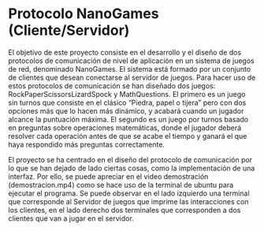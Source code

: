 ﻿# Protocolo NanoGames (Cliente/Servidor)
El objetivo de este proyecto consiste en el desarrollo y el diseño de dos protocolos de comunicación de nivel de aplicación en un sistema de juegos de red, 
denominado NanoGames. El sistema está formado por un conjunto de clientes que desean conectarse al servidor de juegos. Para hacer uso de estos protocolos de 
comunicación se han diseñado dos juegos: RockPaperScissorsLizardSpock y MathQuestions. El primero es un juego sin turnos que consiste en el clásico “Piedra, 
papel o tijera” pero con dos opciones más que lo hacen más dinámico, y acabará cuando un jugador alcance la puntuación máxima. El segundo es un juego por 
turnos basado en preguntas sobre operaciones matemáticas, donde el jugador deberá resolver cada operación antes de que se acabe el tiempo y ganará el que 
haya respondido más preguntas correctamente.

El proyecto se ha centrado en el diseño del protocolo de comunicación por lo que se han dejado de lado ciertas cosas, como la implementación de una interfaz. 
Por ello, se puede apreciar en el video demostración (demostracion.mp4) como se hace uso de la terminal de ubuntu para ejecutar el programa. Se puede observar
en el lado izquierdo una terminal que corresponde al Servidor de juegos que imprime las interacciones con los clientes, en el lado derecho dos terminales que
corresponden a dos clientes que van a jugar en el servidor.